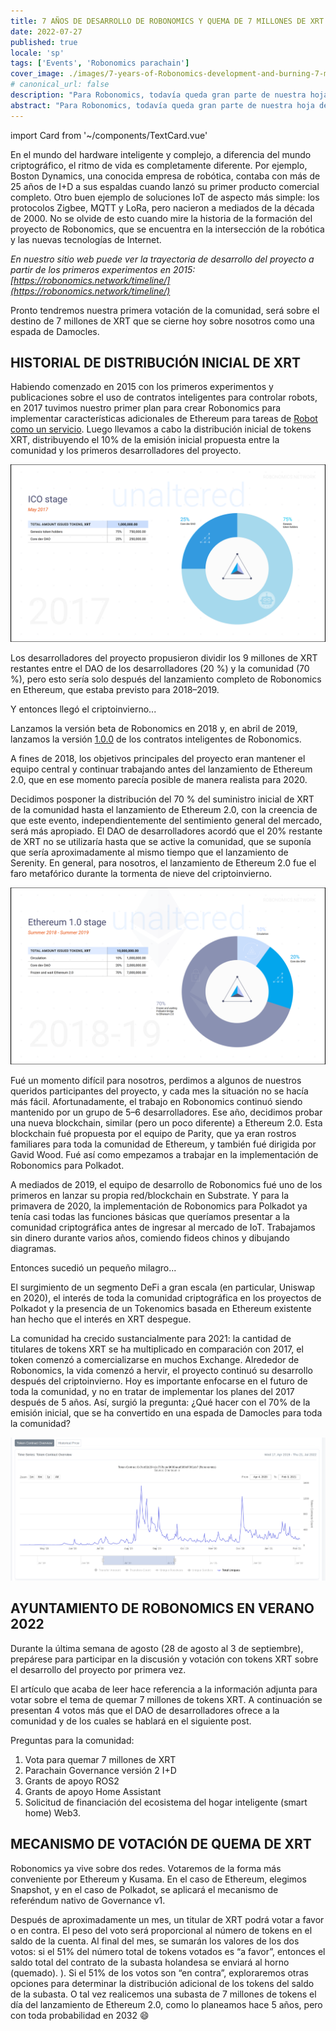 ```yaml
---
title: 7 AÑOS DE DESARROLLO DE ROBONOMICS Y QUEMA DE 7 MILLONES DE XRT
date: 2022-07-27
published: true
locale: 'sp'
tags: ['Events', 'Robonomics parachain']
cover_image: ./images/7-years-of-Robonomics-development-and-burning-7-million-XRT/7-years-of-Robonomics-development-and-burning-7-million-XRT.jpg
# canonical_url: false
description: "Para Robonomics, todavía queda gran parte de nuestra hoja de ruta por delante, y muchas cosas sucederán por primera vez."
abstract: "Para Robonomics, todavía queda gran parte de nuestra hoja de ruta por delante, y muchas cosas sucederán por primera vez."
---
```

import Card from '~/components/TextCard.vue'

En el mundo del hardware inteligente y complejo, a diferencia del mundo criptográfico, el ritmo de vida es completamente diferente. Por ejemplo, Boston Dynamics, una conocida empresa de robótica, contaba con más de 25 años de I+D a sus espaldas cuando lanzó su primer producto comercial completo. Otro buen ejemplo de soluciones IoT de aspecto más simple: los protocolos Zigbee, MQTT y LoRa, pero nacieron a mediados de la década de 2000. No se olvide de esto cuando mire la historia de la formación del proyecto de Robonomics, que se encuentra en la intersección de la robótica y las nuevas tecnologías de Internet.

*En nuestro sitio web puede ver la trayectoria de desarrollo del proyecto a partir de los primeros experimentos en 2015: [https://robonomics.network/timeline/](https://robonomics.network/timeline/)*

Pronto tendremos nuestra primera votación de la comunidad, será sobre el destino de 7 millones de XRT que se cierne hoy sobre nosotros como una espada de Damocles.

## HISTORIAL DE DISTRIBUCIÓN INICIAL DE XRT

Habiendo comenzado en 2015 con los primeros experimentos y publicaciones sobre el uso de contratos inteligentes para controlar robots, en 2017 tuvimos nuestro primer plan para crear Robonomics para implementar características adicionales de Ethereum para tareas de [Robot como un servicio](https://en.wikipedia.org/wiki/Robot_as_a_service). Luego llevamos a cabo la distribución inicial de tokens XRT, distribuyendo el 10% de la emisión inicial propuesta entre la comunidad y los primeros desarrolladores del proyecto.

![ICO Stage](./images/7-years-of-Robonomics-development-and-burning-7-million-XRT/7-years-img-1.png)

Los desarrolladores del proyecto propusieron dividir los 9 millones de XRT restantes entre el DAO de los desarrolladores (20 %) y la comunidad (70 %), pero esto sería solo después del lanzamiento completo de Robonomics en Ethereum, que estaba previsto para 2018–2019.

Y entonces llegó el criptoinvierno...

Lanzamos la versión beta de Robonomics en 2018 y, en abril de 2019, lanzamos la versión [1.0.0](https://github.com/airalab/robonomics_contracts/releases/tag/v1.0) de los contratos inteligentes de Robonomics.

A fines de 2018, los objetivos principales del proyecto eran mantener el equipo central y continuar trabajando antes del lanzamiento de Ethereum 2.0, que en ese momento parecía posible de manera realista para 2020.

Decidimos posponer la distribución del 70 % del suministro inicial de XRT de la comunidad hasta el lanzamiento de Ethereum 2.0, con la creencia de que este evento, independientemente del sentimiento general del mercado, será más apropiado. El DAO de desarrolladores acordó que el 20% restante de XRT no se utilizaría hasta que se active la comunidad, que se suponía que sería aproximadamente al mismo tiempo que el lanzamiento de Serenity. En general, para nosotros, el lanzamiento de Ethereum 2.0 fue el faro metafórico durante la tormenta de nieve del criptoinvierno.

![Ethereum 1.0 Stage](./images/7-years-of-Robonomics-development-and-burning-7-million-XRT/7-years-img-2.png)

Fué un momento difícil para nosotros, perdimos a algunos de nuestros queridos participantes del proyecto, y cada mes la situación no se hacía más fácil. Afortunadamente, el trabajo en Robonomics continuó siendo mantenido por un grupo de 5–6 desarrolladores. Ese año, decidimos probar una nueva blockchain, similar (pero un poco diferente) a Ethereum 2.0. Esta blockchain fué propuesta por el equipo de Parity, que ya eran rostros familiares para toda la comunidad de Ethereum, y también fué dirigida por Gavid Wood. Fué así como empezamos a trabajar en la implementación de Robonomics para Polkadot.

A mediados de 2019, el equipo de desarrollo de Robonomics fué uno de los primeros en lanzar su propia red/blockchain en Substrate. Y para la primavera de 2020, la implementación de Robonomics para Polkadot ya tenía casi todas las funciones básicas que queríamos presentar a la comunidad criptográfica antes de ingresar al mercado de IoT. Trabajamos sin dinero durante varios años, comiendo fideos chinos y dibujando diagramas.

Entonces sucedió un pequeño milagro...

El surgimiento de un segmento DeFi a gran escala (en particular, Uniswap en 2020), el interés de toda la comunidad criptográfica en los proyectos de Polkadot y la presencia de un Tokenomics basada en Ethereum existente han hecho que el interés en XRT despegue.

La comunidad ha crecido sustancialmente para 2021: la cantidad de titulares de tokens XRT se ha multiplicado en comparación con 2017, el token comenzó a comercializarse en muchos Exchange. Alrededor de Robonomics, la vida comenzó a hervir, el proyecto continuó su desarrollo después del criptoinvierno. Hoy es importante enfocarse en el futuro de toda la comunidad, y no en tratar de implementar los planes del 2017 después de 5 años. Así, surgió la pregunta: ¿Qué hacer con el 70% de la emisión inicial, que se ha convertido en una espada de Damocles para toda la comunidad?

![Token contract overview](./images/7-years-of-Robonomics-development-and-burning-7-million-XRT/7-years-img-3.png)

## AYUNTAMIENTO DE ROBONOMICS EN VERANO 2022

Durante la última semana de agosto (28 de agosto al 3 de septiembre), prepárese para participar en la discusión y votación con tokens XRT sobre el desarrollo del proyecto por primera vez.

El artículo que acaba de leer hace referencia a la información adjunta para votar sobre el tema de quemar 7 millones de tokens XRT. A continuación se presentan 4 votos más que el DAO de desarrolladores ofrece a la comunidad y de los cuales se hablará en el siguiente post.

Preguntas para la comunidad:

1. Vota para quemar 7 millones de XRT
2. Parachain Governance versión 2 I+D
3. Grants de apoyo ROS2
4. Grants de apoyo Home Assistant
5. Solicitud de financiación del ecosistema del hogar inteligente (smart home) Web3.

## MECANISMO DE VOTACIÓN DE QUEMA DE XRT

Robonomics ya vive sobre dos redes. Votaremos de la forma más conveniente por Ethereum y Kusama. En el caso de Ethereum, elegimos Snapshot, y en el caso de Polkadot, se aplicará el mecanismo de referéndum nativo de Governance v1.

Después de aproximadamente un mes, un titular de XRT podrá votar a favor o en contra. El peso del voto será proporcional al número de tokens en el saldo de la cuenta. Al final del mes, se sumarán los valores de los dos votos: si el 51% del número total de tokens votados es “a favor”, entonces el saldo total del contrato de la subasta holandesa se enviará al horno (quemado). ). Si el 51% de los votos son “en contra”, exploraremos otras opciones para determinar la distribución adicional de los tokens del saldo de la subasta. O tal vez realicemos una subasta de 7 millones de tokens el día del lanzamiento de Ethereum 2.0, como lo planeamos hace 5 años, pero con toda probabilidad en 2032 😄